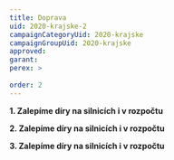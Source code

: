 ```yaml
---
title: Doprava
uid: 2020-krajske-2
campaignCategoryUid: 2020-krajske
campaignGroupUid: 2020-krajske
approved:
garant:
perex: >
  
order: 2
---
```


**1. Zalepíme díry na silnicích i v rozpočtu**

**2. Zalepíme díry na silnicích i v rozpočtu**

**3. Zalepíme díry na silnicích i v rozpočtu**
